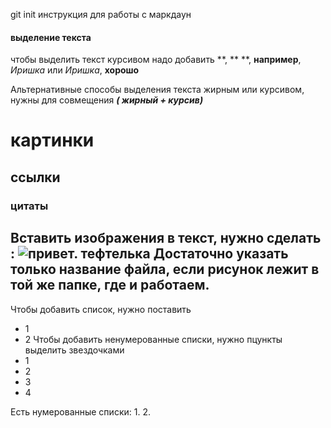 git init
инструкция для работы с маркдаун
#### выделение текста
чтобы выделить текст курсивом надо добавить **, ** **, **например**, *Иришка* или _Иришка_, __хорошо__

Альтернативные способы выделения текста жирным или курсивом, нужны для совмещения *__( жирный + курсив)__*
# картинки
## ссылки
### цитаты

## Вставить изображения в текст, нужно сделать : ![привет. тефтелька](тефтелька.jpg) Достаточно указать только название файла, если рисунок лежит в той же папке, где и работаем.

Чтобы добавить список, нужно поставить 

* 1
* 2
Чтобы добавить ненумерованные списки, нужно пцункты выделить звездочками
* 1
* 2
* 3
* 4

Есть нумерованные списки:
1.
2.
